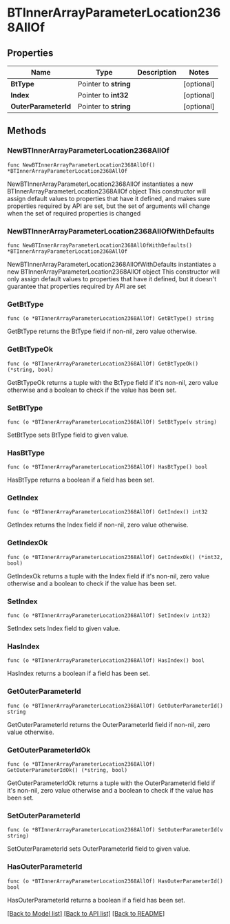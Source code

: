 # BTInnerArrayParameterLocation2368AllOf

## Properties

Name | Type | Description | Notes
------------ | ------------- | ------------- | -------------
**BtType** | Pointer to **string** |  | [optional] 
**Index** | Pointer to **int32** |  | [optional] 
**OuterParameterId** | Pointer to **string** |  | [optional] 

## Methods

### NewBTInnerArrayParameterLocation2368AllOf

`func NewBTInnerArrayParameterLocation2368AllOf() *BTInnerArrayParameterLocation2368AllOf`

NewBTInnerArrayParameterLocation2368AllOf instantiates a new BTInnerArrayParameterLocation2368AllOf object
This constructor will assign default values to properties that have it defined,
and makes sure properties required by API are set, but the set of arguments
will change when the set of required properties is changed

### NewBTInnerArrayParameterLocation2368AllOfWithDefaults

`func NewBTInnerArrayParameterLocation2368AllOfWithDefaults() *BTInnerArrayParameterLocation2368AllOf`

NewBTInnerArrayParameterLocation2368AllOfWithDefaults instantiates a new BTInnerArrayParameterLocation2368AllOf object
This constructor will only assign default values to properties that have it defined,
but it doesn't guarantee that properties required by API are set

### GetBtType

`func (o *BTInnerArrayParameterLocation2368AllOf) GetBtType() string`

GetBtType returns the BtType field if non-nil, zero value otherwise.

### GetBtTypeOk

`func (o *BTInnerArrayParameterLocation2368AllOf) GetBtTypeOk() (*string, bool)`

GetBtTypeOk returns a tuple with the BtType field if it's non-nil, zero value otherwise
and a boolean to check if the value has been set.

### SetBtType

`func (o *BTInnerArrayParameterLocation2368AllOf) SetBtType(v string)`

SetBtType sets BtType field to given value.

### HasBtType

`func (o *BTInnerArrayParameterLocation2368AllOf) HasBtType() bool`

HasBtType returns a boolean if a field has been set.

### GetIndex

`func (o *BTInnerArrayParameterLocation2368AllOf) GetIndex() int32`

GetIndex returns the Index field if non-nil, zero value otherwise.

### GetIndexOk

`func (o *BTInnerArrayParameterLocation2368AllOf) GetIndexOk() (*int32, bool)`

GetIndexOk returns a tuple with the Index field if it's non-nil, zero value otherwise
and a boolean to check if the value has been set.

### SetIndex

`func (o *BTInnerArrayParameterLocation2368AllOf) SetIndex(v int32)`

SetIndex sets Index field to given value.

### HasIndex

`func (o *BTInnerArrayParameterLocation2368AllOf) HasIndex() bool`

HasIndex returns a boolean if a field has been set.

### GetOuterParameterId

`func (o *BTInnerArrayParameterLocation2368AllOf) GetOuterParameterId() string`

GetOuterParameterId returns the OuterParameterId field if non-nil, zero value otherwise.

### GetOuterParameterIdOk

`func (o *BTInnerArrayParameterLocation2368AllOf) GetOuterParameterIdOk() (*string, bool)`

GetOuterParameterIdOk returns a tuple with the OuterParameterId field if it's non-nil, zero value otherwise
and a boolean to check if the value has been set.

### SetOuterParameterId

`func (o *BTInnerArrayParameterLocation2368AllOf) SetOuterParameterId(v string)`

SetOuterParameterId sets OuterParameterId field to given value.

### HasOuterParameterId

`func (o *BTInnerArrayParameterLocation2368AllOf) HasOuterParameterId() bool`

HasOuterParameterId returns a boolean if a field has been set.


[[Back to Model list]](../README.md#documentation-for-models) [[Back to API list]](../README.md#documentation-for-api-endpoints) [[Back to README]](../README.md)


